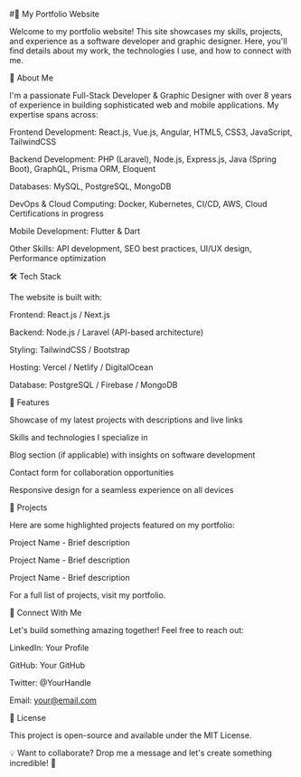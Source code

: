 #🚀 My Portfolio Website

Welcome to my portfolio website! This site showcases my skills, projects, and experience as a software developer and graphic designer. Here, you'll find details about my work, the technologies I use, and how to connect with me.

🌟 About Me

I'm a passionate Full-Stack Developer & Graphic Designer with over 8 years of experience in building sophisticated web and mobile applications. My expertise spans across:

Frontend Development: React.js, Vue.js, Angular, HTML5, CSS3, JavaScript, TailwindCSS

Backend Development: PHP (Laravel), Node.js, Express.js, Java (Spring Boot), GraphQL, Prisma ORM, Eloquent

Databases: MySQL, PostgreSQL, MongoDB

DevOps & Cloud Computing: Docker, Kubernetes, CI/CD, AWS, Cloud Certifications in progress

Mobile Development: Flutter & Dart

Other Skills: API development, SEO best practices, UI/UX design, Performance optimization

🛠 Tech Stack

The website is built with:

Frontend: React.js / Next.js

Backend: Node.js / Laravel (API-based architecture)

Styling: TailwindCSS / Bootstrap

Hosting: Vercel / Netlify / DigitalOcean

Database: PostgreSQL / Firebase / MongoDB

🎨 Features

Showcase of my latest projects with descriptions and live links

Skills and technologies I specialize in

Blog section (if applicable) with insights on software development

Contact form for collaboration opportunities

Responsive design for a seamless experience on all devices

📂 Projects

Here are some highlighted projects featured on my portfolio:

Project Name - Brief description

Project Name - Brief description

Project Name - Brief description

For a full list of projects, visit my portfolio.

🔗 Connect With Me

Let's build something amazing together! Feel free to reach out:

LinkedIn: Your Profile

GitHub: Your GitHub

Twitter: @YourHandle

Email: your@email.com

📜 License

This project is open-source and available under the MIT License.

💡 Want to collaborate? Drop me a message and let's create something incredible! 🚀